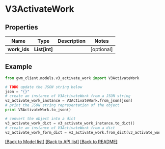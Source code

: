 # V3ActivateWork


## Properties
Name | Type | Description | Notes
------------ | ------------- | ------------- | -------------
**work_ids** | **List[int]** |  | [optional] 

## Example

```python
from gwm_client.models.v3_activate_work import V3ActivateWork

# TODO update the JSON string below
json = "{}"
# create an instance of V3ActivateWork from a JSON string
v3_activate_work_instance = V3ActivateWork.from_json(json)
# print the JSON string representation of the object
print V3ActivateWork.to_json()

# convert the object into a dict
v3_activate_work_dict = v3_activate_work_instance.to_dict()
# create an instance of V3ActivateWork from a dict
v3_activate_work_form_dict = v3_activate_work.from_dict(v3_activate_work_dict)
```
[[Back to Model list]](../README.md#documentation-for-models) [[Back to API list]](../README.md#documentation-for-api-endpoints) [[Back to README]](../README.md)


